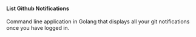#### List Github Notifications
Command line application in Golang that displays all your git notifications once you have logged in.


